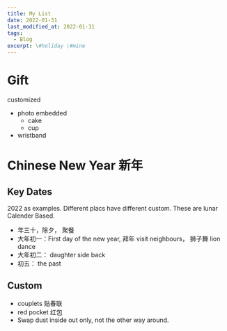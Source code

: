 ```yaml
---
title: My List
date: 2022-01-31
last_modified_at: 2022-01-31
tags:
  - Blog
excerpt: \#holiday \#mine
---
```


# Gift

customized 
- photo embedded 
  - cake
  - cup
- wristband

# Chinese New Year 新年

## Key Dates

2022 as examples. Different placs have different custom. These are lunar Calender Based.

- 年三十，除夕， 聚餐
- 大年初一：First day of the new year, 拜年 visit neighbours， 狮子舞 lion dance
- 大年初二： daughter side back
- 初五： the past

## Custom

- couplets 贴春联
- red pocket 红包 
- Swap dust inside out only, not the other way around.


